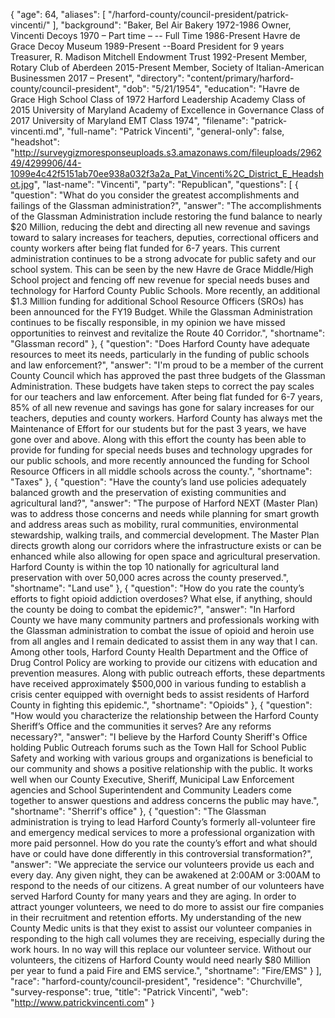 {
  "age": 64,
  "aliases": [
    "/harford-county/council-president/patrick-vincenti/"
  ],
  "background": "Baker, Bel Air Bakery 1972-1986 Owner, Vincenti Decoys 1970 – Part time – -- Full Time 1986-Present Havre de Grace Decoy Museum 1989-Present  --Board President for 9 years Treasurer, R. Madison Mitchell Endowment Trust 1992-Present Member, Rotary Club of Aberdeen 2015-Present Member, Society of Italian-American Businessmen 2017 – Present",
  "directory": "content/primary/harford-county/council-president",
  "dob": "5/21/1954",
  "education": "Havre de Grace High School Class of 1972 Harford Leadership Academy Class of 2015 University of Maryland Academy of Excellence in Governance Class of 2017 University of Maryland EMT Class 1974",
  "filename": "patrick-vincenti.md",
  "full-name": "Patrick Vincenti",
  "general-only": false,
  "headshot": "http://surveygizmoresponseuploads.s3.amazonaws.com/fileuploads/296249/4299906/44-1099e4c42f5151ab70ee938a032f3a2a_Pat_Vincenti%2C_District_E_Headshot.jpg",
  "last-name": "Vincenti",
  "party": "Republican",
  "questions": [
    {
      "question": "What do you consider the greatest accomplishments and failings of the Glassman administration?",
      "answer": "The accomplishments of the Glassman Administration include restoring the fund balance to nearly $20 Million, reducing the debt and directing all new revenue and savings toward to salary increases for teachers, deputies, correctional officers and county workers after being flat funded for 6-7 years.  This current administration continues to be a strong advocate for public safety and our school system. This can be seen by the new Havre de Grace Middle/High School project and fencing off new revenue for special needs buses and technology for Harford County Public Schools. More recently, an additional $1.3 Million funding for additional School Resource Officers (SROs) has been announced for the FY19 Budget.  While the Glassman Administration continues to be fiscally responsible, in my opinion we have missed opportunities to reinvest and revitalize the Route 40 Corridor.",
      "shortname": "Glassman record"
    },
    {
      "question": "Does Harford County have adequate resources to meet its needs, particularly in the funding of public schools and law enforcement?",
      "answer": "I'm proud to be a member of the current County Council which has approved the past three budgets of the Glassman Administration. These budgets have taken steps to correct the pay scales for our teachers and law enforcement. After being flat funded for 6-7 years, 85% of all new revenue and savings has gone for salary increases for our teachers, deputies and county workers.  Harford County has always met the Maintenance of Effort for our students but for the past 3 years, we have gone over and above. Along with this effort the county has been able to provide for funding for special needs buses and technology upgrades for our public schools, and more recently announced the funding for School Resource Officers in all middle schools across the county.",
      "shortname": "Taxes"
    },
    {
      "question": "Have the county’s land use policies adequately balanced growth and the preservation of existing communities and agricultural land?",
      "answer": "The purpose of Harford NEXT (Master Plan) was to address those concerns and needs while planning for smart growth and address areas such as mobility, rural communities, environmental stewardship, walking trails, and commercial development.  The Master Plan directs growth along our corridors where the infrastructure exists or can be enhanced while also allowing for open space and agricultural preservation. Harford County is within the top 10 nationally for agricultural land preservation with over 50,000 acres across the county preserved.",
      "shortname": "Land use"
    },
    {
      "question": "How do you rate the county’s efforts to fight opioid addiction overdoses? What else, if anything, should the county be doing to combat the epidemic?",
      "answer": "In Harford County we have many community partners and professionals working with the Glassman administration to combat the issue of opioid and heroin use from all angles and I remain dedicated to assist them in any way that I can. Among other tools, Harford County Health Department and the Office of Drug Control Policy are working to provide our citizens with education and prevention measures. Along with public outreach efforts, these departments have received approximately $500,000 in various funding to establish a crisis center equipped with overnight beds to assist residents of Harford County in fighting this epidemic.",
      "shortname": "Opioids"
    },
    {
      "question": "How would you characterize the relationship between the Harford County Sheriff’s Office and the communities it serves? Are any reforms necessary?",
      "answer": "I believe by the Harford County Sheriff's Office holding Public Outreach forums such as the Town Hall for School Public Safety and working with various groups and organizations is beneficial to our community and shows a positive relationship with the public. It works well when our County Executive, Sheriff, Municipal Law Enforcement agencies and School Superintendent and Community Leaders come together to answer questions and address concerns the public may have.",
      "shortname": "Sherrif's office"
    },
    {
      "question": "The Glassman administration is trying to lead Harford County’s formerly all-volunteer fire and emergency medical services to more a professional organization with more paid personnel. How do you rate the county’s effort and what should have or could have done differently in this controversial transformation?",
      "answer": "We appreciate the service our volunteers provide us each and every day. Any given night, they can be awakened at 2:00AM or 3:00AM to respond to the needs of our citizens. A great number of our volunteers have served Harford County for many years and they are aging.  In order to attract younger volunteers, we need to do more to assist our fire companies in their recruitment and retention efforts.  My understanding of the new County Medic units is that they exist to assist our volunteer companies in responding to the high call volumes they are receiving, especially during the work hours. In no way will this replace our volunteer service. Without our volunteers, the citizens of Harford County would need nearly $80 Million per year to fund a paid Fire and EMS service.",
      "shortname": "Fire/EMS"
    }
  ],
  "race": "harford-county/council-president",
  "residence": "Churchville",
  "survey-response": true,
  "title": "Patrick Vincenti",
  "web": "http://www.patrickvincenti.com"
}
